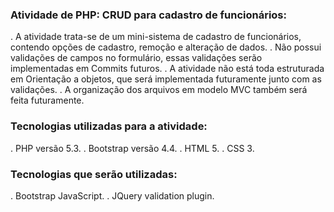 ### Atividade de PHP: CRUD para cadastro de funcionários:
   . A atividade trata-se de um mini-sistema de cadastro de funcionários,
   contendo opções de cadastro, remoção e alteração de dados.
   . Não possui validações de campos no formulário, essas validações serão implementadas em Commits futuros.
   . A atividade não está toda estruturada em Orientação a objetos, 
   que será implementada futuramente junto com as validações.
   . A organização dos arquivos em modelo MVC também será feita futuramente.
    
### Tecnologias utilizadas para a atividade:
   . PHP versão 5.3.
   . Bootstrap versão 4.4.
   . HTML 5.
   . CSS 3.
    
### Tecnologias que serão utilizadas:
   . Bootstrap JavaScript. 
   . JQuery validation plugin.
    
    
    
